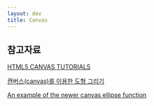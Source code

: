 ```yaml
---
layout: dev
title: Canvas
---
```

## 참고자료

[HTML5 CANVAS TUTORIALS](https://www.html5canvastutorials.com)

[캔버스(canvas)를 이용한 도형 그리기
](https://developer.mozilla.org/ko/docs/Web/HTML/Canvas/Tutorial/Drawing_shapes)

[An example of the newer canvas ellipse function](https://www.rgraph.net/blog/html5-canvas-ellipse.html)
